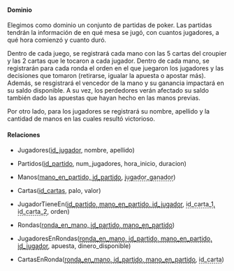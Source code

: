 #### Dominio

Elegimos como dominio un conjunto de partidas de poker. Las partidas tendrán la información de en qué mesa se jugó, con cuantos jugadores, a qué hora comienzó y cuanto duró.

Dentro de cada juego, se registrará cada mano con las 5 cartas del croupier y las 2 cartas que le tocaron a cada jugador. Dentro de cada mano, se registrarán para cada ronda el orden en el que juegaron los jugadores y las decisiones que tomaron (retirarse, igualar la apuesta o apostar más). Además, se resgistrará el vencedor de la mano y su ganancia impactará en su saldo disponible. A su vez, los perdedores verán afectado su saldo también dado las apuestas que hayan hecho en las manos previas.

Por otro lado, para los jugadores se registrará su nombre, apellido y la cantidad de manos en las cuales resultó victorioso.

#### Relaciones

- Jugadores(<u>id_jugador</u>, nombre, apellido)

- Partidos(<u>id_partido</u>, num_jugadores, hora_inicio, duracion)

- Manos(<u>mano_en_partido, <span style='border-bottom: 1px dashed;'>id_partido</span></u>, <span style='border-bottom: 1px dashed;'>jugador_ganador</span>)

- Cartas(<u>id_cartas</u>, palo, valor)

- JugadorTieneEn(<u><span style='border-bottom: 1px dashed;'>id_partido, mano_en_partido, id_jugador</u>, <span style='border-bottom: 1px dashed;'>id_carta_1, id_carta_2</span>, orden)

- Rondas(<u>ronda_en_mano, <span style='border-bottom: 1px dashed;'>id_partido, mano_en_partido</span></u>)

- JugadoresEnRondas(<span style='border-bottom: 1px dashed;'><u>ronda_en_mano, id_partido, mano_en_partido, id_jugador</span></u>, apuesta, dinero_disponible)

- CartasEnRonda(<span style='border-bottom: 1px dashed;'><u>ronda_en_mano, id_partido, mano_en_partido</span></u>, <span style='border-bottom: 1px dashed;'>id_carta</span>)